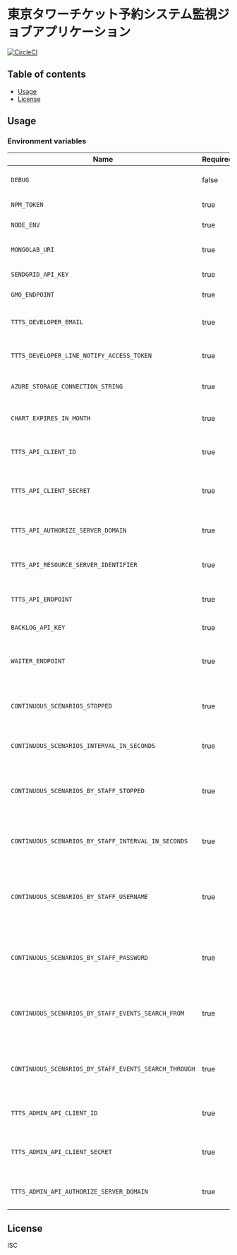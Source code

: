 # 東京タワーチケット予約システム監視ジョブアプリケーション

[![CircleCI](https://circleci.com/gh/motionpicture/ttts-monitoring-jobs.svg?style=svg)](https://circleci.com/gh/motionpicture/ttts-monitoring-jobs)

## Table of contents

* [Usage](#usage)
* [License](#license)

## Usage

### Environment variables

| Name                                                  | Required | Value                  | Purpose                                              |
| ----------------------------------------------------- | -------- | ---------------------- | ---------------------------------------------------- |
| `DEBUG`                                               | false    | ttts-monitoring-jobs:* | Debug                                                |
| `NPM_TOKEN`                                           | true     |                        | NPM auth token                                       |
| `NODE_ENV`                                            | true     |                        | environment name                                     |
| `MONGOLAB_URI`                                        | true     |                        | MongoDB connection URI                               |
| `SENDGRID_API_KEY`                                    | true     |                        | SendGrid API Key                                     |
| `GMO_ENDPOINT`                                        | true     |                        | GMO API endpoint                                     |
| `TTTS_DEVELOPER_EMAIL`                                | true     |                        | 開発者通知用メールアドレス                           |
| `TTTS_DEVELOPER_LINE_NOTIFY_ACCESS_TOKEN`             | true     |                        | LINE Notifyでのレポート通知                          |
| `AZURE_STORAGE_CONNECTION_STRING`                     | true     |                        | Save charts on azure storage                         |
| `CHART_EXPIRES_IN_MONTH`                              | true     |                        | チャート表示有効期間(ヵ月)                           |
| `TTTS_API_CLIENT_ID`                                  | true     |                        | TTTS APIクライアントID                               |
| `TTTS_API_CLIENT_SECRET`                              | true     |                        | TTTS APIクライアントシークレット                     |
| `TTTS_API_AUTHORIZE_SERVER_DOMAIN`                    | true     |                        | TTTS API認可サーバードメイン                         |
| `TTTS_API_RESOURCE_SERVER_IDENTIFIER`                 | true     |                        | TTTS APIリソースサーバー識別子                       |
| `TTTS_API_ENDPOINT`                                   | true     |                        | TTTS APIエンドポイント                               |
| `BACKLOG_API_KEY`                                     | true     |                        | バックログAPI key                                    |
| `WAITER_ENDPOINT`                                     | true     |                        | シナリオで使用するWAITERエンドポイント               |
| `CONTINUOUS_SCENARIOS_STOPPED`                        | true     | 1 or 0                 | 継続的なシナリオを止めるかどうか                     |
| `CONTINUOUS_SCENARIOS_INTERVAL_IN_SECONDS`            | true     |                        | 継続的な注文シナリオ間隔                             |
| `CONTINUOUS_SCENARIOS_BY_STAFF_STOPPED`               | true     | 1 or 0                 | スタッフによる継続的な注文シナリオを止めるかどうか   |
| `CONTINUOUS_SCENARIOS_BY_STAFF_INTERVAL_IN_SECONDS`   | true     |                        | スタッフによる継続的な注文シナリオ間隔               |
| `CONTINUOUS_SCENARIOS_BY_STAFF_USERNAME`              | true     |                        | 継続的な注文シナリオを実行するスタッフユーザーネーム |
| `CONTINUOUS_SCENARIOS_BY_STAFF_PASSWORD`              | true     |                        | 継続的な注文シナリオを実行するスタッフパスワード     |
| `CONTINUOUS_SCENARIOS_BY_STAFF_EVENTS_SEARCH_FROM`    | true     |                        | スタッフによる注文シナリオのイベント検索期間from     |
| `CONTINUOUS_SCENARIOS_BY_STAFF_EVENTS_SEARCH_THROUGH` | true     |                        | スタッフによる注文シナリオのイベント検索期間through  |
| `TTTS_ADMIN_API_CLIENT_ID`                            | true     |                        | 管理者APIクライアントID                              |
| `TTTS_ADMIN_API_CLIENT_SECRET`                        | true     |                        | 管理者APIクライアントシークレット                    |
| `TTTS_ADMIN_API_AUTHORIZE_SERVER_DOMAIN`              | true     |                        | 管理者API認可サーバードメイン                        |

## License

ISC
